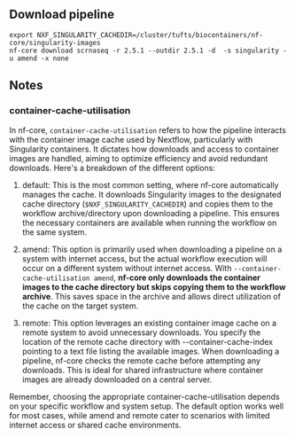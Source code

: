 ## Download pipeline
```
export NXF_SINGULARITY_CACHEDIR=/cluster/tufts/biocontainers/nf-core/singularity-images
nf-core download scrnaseq -r 2.5.1 --outdir 2.5.1 -d  -s singularity -u amend -x none 
```


## Notes
### container-cache-utilisation
In nf-core, `container-cache-utilisation` refers to how the pipeline interacts with the container image cache used by Nextflow, particularly with Singularity containers. It dictates how downloads and access to container images are handled, aiming to optimize efficiency and avoid redundant downloads. Here's a breakdown of the different options:

 1. default: This is the most common setting, where nf-core automatically manages the cache. It downloads Singularity images to the designated cache directory (`$NXF_SINGULARITY_CACHEDIR`) and copies them to the workflow archive/directory upon downloading a pipeline. This ensures the necessary containers are available when running the workflow on the same system.

 2. amend: This option is primarily used when downloading a pipeline on a system with internet access, but the actual workflow execution will occur on a different system without internet access. With `--container-cache-utilisation amend`, **nf-core only downloads the container images to the cache directory but skips copying them to the workflow archive**. This saves space in the archive and allows direct utilization of the cache on the target system.

 3. remote: This option leverages an existing container image cache on a remote system to avoid unnecessary downloads. You specify the location of the remote cache directory with --container-cache-index pointing to a text file listing the available images. When downloading a pipeline, nf-core checks the remote cache before attempting any downloads. This is ideal for shared infrastructure where container images are already downloaded on a central server.

 Remember, choosing the appropriate container-cache-utilisation depends on your specific workflow and system setup. The default option works well for most cases, while amend and remote cater to scenarios with limited internet access or shared cache environments.

